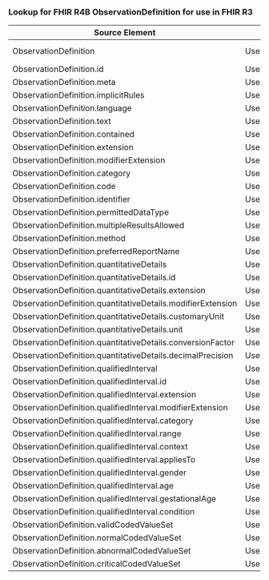 ### Lookup for FHIR R4B ObservationDefinition for use in FHIR R3

| Source Element | Usage | Target |
| -------------- | ----- | ------ |
| ObservationDefinition | UseExtension | http://hl7.org/fhir/4.3/StructureDefinition/extension-ObservationDefinition |
| ObservationDefinition.id | UseExtensionFromAncestor | - |
| ObservationDefinition.meta | UseExtensionFromAncestor | - |
| ObservationDefinition.implicitRules | UseExtensionFromAncestor | - |
| ObservationDefinition.language | UseExtensionFromAncestor | - |
| ObservationDefinition.text | UseExtensionFromAncestor | - |
| ObservationDefinition.contained | UseExtensionFromAncestor | - |
| ObservationDefinition.extension | UseExtensionFromAncestor | - |
| ObservationDefinition.modifierExtension | UseExtensionFromAncestor | - |
| ObservationDefinition.category | UseExtensionFromAncestor | - |
| ObservationDefinition.code | UseExtensionFromAncestor | - |
| ObservationDefinition.identifier | UseExtensionFromAncestor | - |
| ObservationDefinition.permittedDataType | UseExtensionFromAncestor | - |
| ObservationDefinition.multipleResultsAllowed | UseExtensionFromAncestor | - |
| ObservationDefinition.method | UseExtensionFromAncestor | - |
| ObservationDefinition.preferredReportName | UseExtensionFromAncestor | - |
| ObservationDefinition.quantitativeDetails | UseExtensionFromAncestor | - |
| ObservationDefinition.quantitativeDetails.id | UseExtensionFromAncestor | - |
| ObservationDefinition.quantitativeDetails.extension | UseExtensionFromAncestor | - |
| ObservationDefinition.quantitativeDetails.modifierExtension | UseExtensionFromAncestor | - |
| ObservationDefinition.quantitativeDetails.customaryUnit | UseExtensionFromAncestor | - |
| ObservationDefinition.quantitativeDetails.unit | UseExtensionFromAncestor | - |
| ObservationDefinition.quantitativeDetails.conversionFactor | UseExtensionFromAncestor | - |
| ObservationDefinition.quantitativeDetails.decimalPrecision | UseExtensionFromAncestor | - |
| ObservationDefinition.qualifiedInterval | UseExtensionFromAncestor | - |
| ObservationDefinition.qualifiedInterval.id | UseExtensionFromAncestor | - |
| ObservationDefinition.qualifiedInterval.extension | UseExtensionFromAncestor | - |
| ObservationDefinition.qualifiedInterval.modifierExtension | UseExtensionFromAncestor | - |
| ObservationDefinition.qualifiedInterval.category | UseExtensionFromAncestor | - |
| ObservationDefinition.qualifiedInterval.range | UseExtensionFromAncestor | - |
| ObservationDefinition.qualifiedInterval.context | UseExtensionFromAncestor | - |
| ObservationDefinition.qualifiedInterval.appliesTo | UseExtensionFromAncestor | - |
| ObservationDefinition.qualifiedInterval.gender | UseExtensionFromAncestor | - |
| ObservationDefinition.qualifiedInterval.age | UseExtensionFromAncestor | - |
| ObservationDefinition.qualifiedInterval.gestationalAge | UseExtensionFromAncestor | - |
| ObservationDefinition.qualifiedInterval.condition | UseExtensionFromAncestor | - |
| ObservationDefinition.validCodedValueSet | UseExtensionFromAncestor | - |
| ObservationDefinition.normalCodedValueSet | UseExtensionFromAncestor | - |
| ObservationDefinition.abnormalCodedValueSet | UseExtensionFromAncestor | - |
| ObservationDefinition.criticalCodedValueSet | UseExtensionFromAncestor | - |
